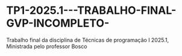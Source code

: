 # TP1-2025.1---TRABALHO-FINAL-GVP-INCOMPLETO-
Trabalho final da disciplina de Técnicas de programação I 2025.1, Ministrada pelo professor Bosco
